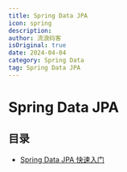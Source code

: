 ```yaml
---
title: Spring Data JPA
icon: spring
description:
author: 流浪码客
isOriginal: true
date: 2024-04-04
category: Spring Data
tag: Spring Data JPA
---
```


# Spring Data JPA

## 目录

* [Spring Data JPA 快速入门](/spring-data-jpa/jetbrains/getting-started)
